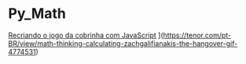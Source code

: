 # Py_Math
[
Recriando o jogo da cobrinha com JavaScript](https://web.dio.me/project/recriando-o-jogo-da-cobrinha-com-javascript/learning/bfcd37b9-4ccf-40fb-b0ea-c2d865414a19?back=/track/html-web-developer&tab=undefined&moduleId=undefined) 
](https://tenor.com/pt-BR/view/math-thinking-calculating-zachgalifianakis-the-hangover-gif-4774531)
